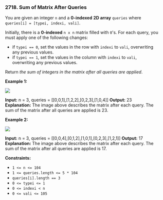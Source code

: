 ### 2718\. Sum of Matrix After Queries

You are given an integer `n` and a **0-indexed** **2D array** `queries` where `queries[i] = [typei, indexi, vali]`.

Initially, there is a **0-indexed** `n x n` matrix filled with `0`'s. For each query, you must apply one of the following changes:

*   if `typei == 0`, set the values in the row with `indexi` to `vali`, overwriting any previous values.
*   if `typei == 1`, set the values in the column with `indexi` to `vali`, overwriting any previous values.

Return _the sum of integers in the matrix after all queries are applied_.

**Example 1:**

![](https://assets.leetcode.com/uploads/2023/05/11/exm1.png)

**Input:** n = 3, queries = \[\[0,0,1\],\[1,2,2\],\[0,2,3\],\[1,0,4\]\]
**Output:** 23
**Explanation:** The image above describes the matrix after each query. The sum of the matrix after all queries are applied is 23. 

**Example 2:**

![](https://assets.leetcode.com/uploads/2023/05/11/exm2.png)

**Input:** n = 3, queries = \[\[0,0,4\],\[0,1,2\],\[1,0,1\],\[0,2,3\],\[1,2,1\]\]
**Output:** 17
**Explanation:** The image above describes the matrix after each query. The sum of the matrix after all queries are applied is 17.

**Constraints:**

*   `1 <= n <= 104`
*   `1 <= queries.length <= 5 * 104`
*   `queries[i].length == 3`
*   `0 <= typei <= 1`
*   `0 <= indexi < n`
*   `0 <= vali <= 105`

